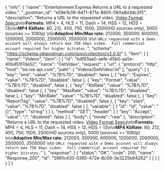 {
  "info": {
    "name": "Entertainment Express Returns a URL to a requested video.",
    "_postman_id": "e59e1b38-9d71-471a-8805-580a8d3dc3f5",
    "description": "Returns a URL to the requested video. [Video Format Specs](https://developer.iva-api.com/docs/v1/video-formats)\n\n**Formats:** MP4 = 4, HLS = 11, Dash = 14, HSS = 12, HDS = 13\n\n**MP4 KbRate:** 80, 212, 450, 750, 1500, 2500(HD sources only), 5000 (sources >=  1080p)  \n\n**Adaptive Min/Max rate:** 212000, 350000, 600000, 1200000, 2000000, 2500000, 3500000  \n\n `URLs requested with a Demo account will always return max 750 kbps video.  Full commercial account required for higher bitrates.`",
    "schema": "https://schema.getpostman.com/json/collection/v2.0.0/"
  },
  "item": [
    {
      "name": "Videos",
      "item": [
        {
          "id": "bdf93aa0-aefe-45b0-aa5e-40b451f7de52",
          "name": "GetVideo",
          "request": {
            "url": {
              "protocol": "http",
              "host": "ee.iva-api.com",
              "path": [
                "Videos/GetVideo/:Id"
              ],
              "query": [
                {
                  "key": "end",
                  "value": "%7B%7D",
                  "disabled": false
                },
                {
                  "key": "Expires",
                  "value": "%7B%7D",
                  "disabled": false
                },
                {
                  "key": "Format",
                  "value": "%7B%7D",
                  "disabled": false
                },
                {
                  "key": "KbRate",
                  "value": "%7B%7D",
                  "disabled": false
                },
                {
                  "key": "MaxRate",
                  "value": "%7B%7D",
                  "disabled": false
                },
                {
                  "key": "MinRate",
                  "value": "%7B%7D",
                  "disabled": false
                },
                {
                  "key": "ReportTag",
                  "value": "%7B%7D",
                  "disabled": false
                },
                {
                  "key": "start",
                  "value": "%7B%7D",
                  "disabled": false
                }
              ],
              "variable": [
                {
                  "id": "Id",
                  "value": "{}",
                  "type": "string"
                }
              ]
            },
            "method": "GET",
            "header": [
              {
                "key": "Accept",
                "value": "*/*",
                "disabled": false
              }
            ],
            "body": {
              "mode": "raw"
            },
            "description": "Returns a URL to the requested video. [Video Format Specs](https://developer.iva-api.com/docs/v1/video-formats)\n\n**Formats:** MP4 = 4, HLS = 11, Dash = 14, HSS = 12, HDS = 13\n\n**MP4 KbRate:** 80, 212, 450, 750, 1500, 2500(HD sources only), 5000 (sources >=  1080p)  \n\n**Adaptive Min/Max rate:** 212000, 350000, 600000, 1200000, 2000000, 2500000, 3500000  \n\n `URLs requested with a Demo account will always return max 750 kbps video.  Full commercial account required for higher bitrates.`"
          },
          "response": [
            {
              "status": "OK",
              "code": 200,
              "name": "Response_200",
              "id": "5991c430-0365-472e-8c09-3e3225b94262"
            }
          ]
        }
      ]
    }
  ]
}